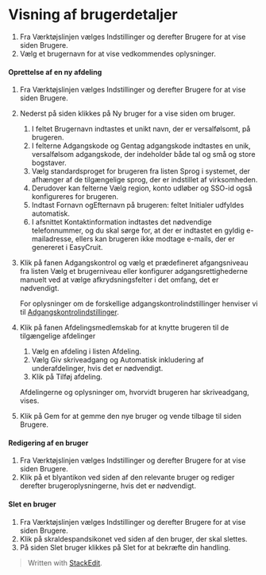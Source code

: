 # Visning af brugerdetaljer

1.  Fra  Værktøjslinjen  vælges  Indstillinger  og derefter  Brugere  for at vise siden  Brugere.
2.  Vælg et brugernavn for at vise vedkommendes oplysninger.

#### Oprettelse af en ny afdeling

1.  Fra  Værktøjslinjen  vælges  Indstillinger  og derefter  Brugere  for at vise siden  Brugere.
2.  Nederst på siden klikkes på  Ny bruger  for a vise siden  om bruger.
    1.  I feltet  Brugernavn  indtastes et unikt navn, der er versalfølsomt, på brugeren.
    2.  I felterne  Adgangskode  og  Gentag adgangskode  indtastes en unik, versalfølsom adgangskode, der indeholder både tal og små og store bogstaver.
    3.  Vælg standardsproget for brugeren fra listen  Sprog i systemet, der afhænger af de tilgængelige sprog, der er indstillet af virksomheden.
    4.  Derudover kan felterne  Vælg region,  konto udløber  og  SSO-id  også konfigureres for brugeren.
    5.  Indtast  Fornavn  ogEfternavn  på brugeren: feltet  Initialer  udfyldes automatisk.
    6.  I afsnittet  Kontaktinformation  indtastes det nødvendige telefonnummer, og du skal sørge for, at der er indtastet en gyldig e-mailadresse, ellers kan brugeren ikke modtage e-mails, der er genereret i EasyCruit.
3.  Klik på fanen  Adgangskontrol  og vælg et prædefineret afgangsniveau fra listen  Vælg et brugerniveau  eller konfigurer adgangsrettighederne manuelt ved at vælge afkrydsningsfelter i det omfang, det er nødvendigt.  
    
    For oplysninger om de forskellige adgangskontrolindstillinger henviser vi til  [Adgangskontrolindstillinger](users_access_controls.htm).
    
4.  Klik på fanen  Afdelingsmedlemskab  for at knytte brugeren til de tilgængelige afdelinger
    
    1.  Vælg en afdeling i listen  Afdeling.
    2.  Vælg  Giv skriveadgang  og  Automatisk inkludering af underafdelinger, hvis det er nødvendigt.
    3.  Klik på  Tilføj afdeling.
    
      
    Afdelingerne og oplysninger om, hvorvidt brugeren har skriveadgang, vises.
5.  Klik på  Gem  for at gemme den nye bruger og vende tilbage til siden  Brugere.

#### Redigering af en bruger

1.  Fra  Værktøjslinjen  vælges  Indstillinger  og derefter  Brugere  for at vise siden  Brugere.
2.  Klik på et blyantikon ved siden af den relevante bruger og rediger derefter brugeroplysningerne, hvis det er nødvendigt.

#### Slet en bruger

1.  Fra  Værktøjslinjen  vælges  Indstillinger  og derefter  Brugere  for at vise siden  Brugere.
2.  Klik på skraldespandsikonet ved siden af den bruger, der skal slettes.
3.  På siden  Slet bruger  klikkes på  Slet  for at bekræfte din handling.


> Written with [StackEdit](https://stackedit.io/).
<!--stackedit_data:
eyJoaXN0b3J5IjpbOTI5Mzk2Njk1XX0=
-->